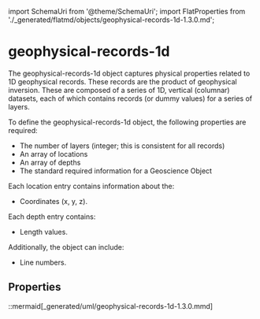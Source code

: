 import SchemaUri from '@theme/SchemaUri';
import FlatProperties from './_generated/flatmd/objects/geophysical-records-1d-1.3.0.md';

# geophysical-records-1d

<SchemaUri uri="schema/objects/geophysical-records-1d/1.3.0/geophysical-records-1d.schema.json" />

The geophysical-records-1d object captures physical properties related to 1D geophysical records. These records are the product of geophysical inversion. These are composed of a series of 1D, vertical (columnar) datasets, each of which contains records (or dummy values) for a series of layers.

To define the geophysical-records-1d object, the following properties are required:

- The number of layers (integer; this is consistent for all records)
- An array of locations
- An array of depths
- The standard required information for a Geoscience Object

Each location entry contains information about the:

- Coordinates (x, y, z).

Each depth entry contains:

- Length values.

Additionally, the object can include:

- Line numbers.

## Properties

<FlatProperties />

::mermaid[_generated/uml/geophysical-records-1d-1.3.0.mmd]
